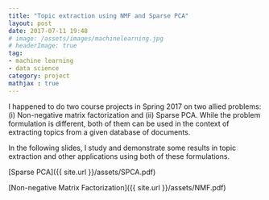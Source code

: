 ```yaml
---
title: "Topic extraction using NMF and Sparse PCA"
layout: post
date: 2017-07-11 19:48
# image: /assets/images/machinelearning.jpg
# headerImage: true
tag:
- machine learning
- data science
category: project
mathjax : true
---
```


I happened to do two course projects in Spring 2017 on two allied problems: (i) Non-negative matrix factorization and (ii) Sparse PCA. While the problem formulation is different, both of them can be used in the context of extracting topics from a given database of documents.

In the following slides, I study and demonstrate some results in topic extraction and other applications using both of these formulations.

[Sparse PCA]({{ site.url }}/assets/SPCA.pdf)

[Non-negative Matrix Factorization]({{ site.url }}/assets/NMF.pdf)
